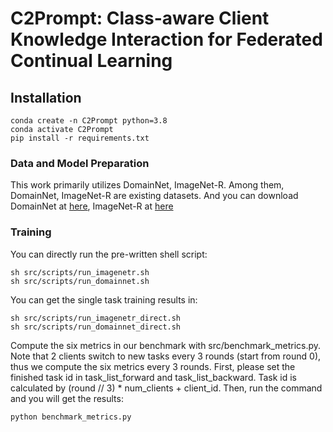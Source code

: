 # C2Prompt: Class-aware Client Knowledge Interaction for Federated Continual Learning







## Installation
```shell
conda create -n C2Prompt python=3.8
conda activate C2Prompt
pip install -r requirements.txt
```


### Data and Model Preparation

This work primarily utilizes DomainNet, ImageNet-R. Among them, DomainNet, ImageNet-R are existing datasets. And you can download DomainNet at [here](https://ai.bu.edu/M3SDA/), ImageNet-R at [here](https://github.com/hendrycks/imagenet-r?tab=readme-ov-file)  



### Training
You can directly run the pre-written shell script:
```
sh src/scripts/run_imagenetr.sh
sh src/scripts/run_domainnet.sh
```
You can get the single task training results in:
```
sh src/scripts/run_imagenetr_direct.sh
sh src/scripts/run_domainnet_direct.sh
```
Compute the six metrics in our benchmark with src/benchmark_metrics.py. Note that 2 clients switch to new tasks every 3 rounds (start from round 0), thus we compute the six metrics every 3 rounds. First, please set the finished task id in task_list_forward and task_list_backward. Task id is calculated by (round // 3) * num_clients + client_id. Then, run the command and you will get the results:
```
python benchmark_metrics.py
```
